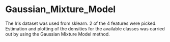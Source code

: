 # Gaussian_Mixture_Model

The Iris dataset was used from sklearn. 2 of the 4 features were picked. Estimation and plotting of the densities for the available classes was carried out by using the Gaussian Mixture Model method.
